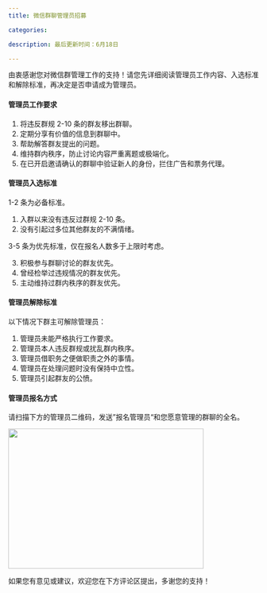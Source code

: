 ```yaml
---
title: 微信群聊管理员招募

categories:

description: 最后更新时间：6月18日

---
```


由衷感谢您对微信群管理工作的支持！请您先详细阅读管理员工作内容、入选标准和解除标准，再决定是否申请成为管理员。

#### 管理员工作要求

1. 将违反群规 2-10 条的群友移出群聊。
2. 定期分享有价值的信息到群聊中。
3. 帮助解答群友提出的问题。
4. 维持群内秩序，防止讨论内容严重离题或极端化。
5. 在已开启邀请确认的群聊中验证新人的身份，拦住广告和票务代理。

#### 管理员入选标准

1-2 条为必备标准。

1. 入群以来没有违反过群规 2-10 条。
2. 没有引起过多位其他群友的不满情绪。

3-5 条为优先标准，仅在报名人数多于上限时考虑。

3. 积极参与群聊讨论的群友优先。
4. 曾经检举过违规情况的群友优先。
5. 主动维持过群内秩序的群友优先。

#### 管理员解除标准

以下情况下群主可解除管理员：

1. 管理员未能严格执行工作要求。
2. 管理员本人违反群规或扰乱群内秩序。
3. 管理员借职务之便做职责之外的事情。
4. 管理员在处理问题时没有保持中立性。
5. 管理员引起群友的公愤。

#### 管理员报名方式

请扫描下方的管理员二维码，发送”报名管理员“和您愿意管理的群聊的全名。

<img src="https://i.loli.net/2020/06/11/8kM2TWZ3btdJY1j.jpg" height="282" width="393">

如果您有意见或建议，欢迎您在下方评论区提出，多谢您的支持！

